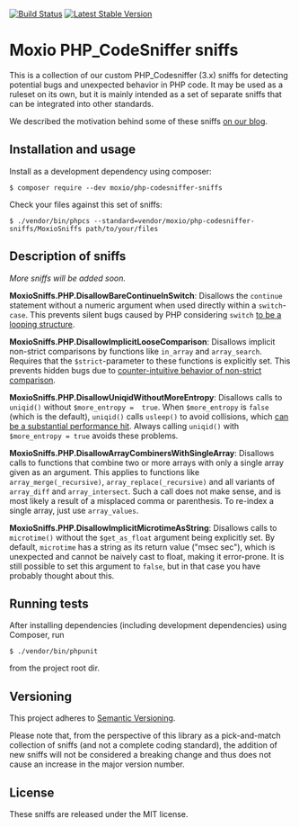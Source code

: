 [![Build Status](https://travis-ci.org/Moxio/php-codesniffer-sniffs.svg?branch=master)](https://travis-ci.org/Moxio/php-codesniffer-sniffs)
[![Latest Stable Version](https://poser.pugx.org/moxio/php-codesniffer-sniffs/v/stable)](https://packagist.org/packages/moxio/php-codesniffer-sniffs)

Moxio PHP_CodeSniffer sniffs
=============================
This is a collection of our custom PHP_Codesniffer (3.x) sniffs for detecting potential bugs 
and unexpected behavior in PHP code. It may be used as a ruleset on its own, but it is mainly
intended as a set of separate sniffs that can be integrated into other standards.

We described the motivation behind some of these sniffs [on our blog](https://www.moxio.com/blog/10/detecting-hidden-bugs-in-php-code-using-php-codesniffer).

Installation and usage
----------------------
Install as a development dependency using composer:
```
$ composer require --dev moxio/php-codesniffer-sniffs
```
Check your files against this set of sniffs:
```
$ ./vendor/bin/phpcs --standard=vendor/moxio/php-codesniffer-sniffs/MoxioSniffs path/to/your/files
```

Description of sniffs
---------------------
_More sniffs will be added soon._

**MoxioSniffs.PHP.DisallowBareContinueInSwitch**: Disallows the `continue` statement without a numeric
argument when used directly within a `switch`-`case`. This prevents silent bugs caused by PHP 
considering `switch` [to be a looping structure](http://php.net/manual/en/control-structures.switch.php).

**MoxioSniffs.PHP.DisallowImplicitLooseComparison**: Disallows implicit non-strict comparisons by functions
like `in_array` and `array_search`. Requires that the `$strict`-parameter to these functions is
explicitly set. This prevents hidden bugs due to [counter-intuitive behavior of non-strict 
comparison](https://twitter.com/fabpot/status/460707769990266880).

**MoxioSniffs.PHP.DisallowUniqidWithoutMoreEntropy**: Disallows calls to `uniqid()` without `$more_entropy = 
true`.  When `$more_entropy` is `false` (which is the default), `uniqid()` calls `usleep()` to avoid 
collisions, which [can be a substantial performance hit](http://blog.kevingomez.fr/til/2015/07/26/why-is-uniqid-slow/).
Always calling `uniqid()` with `$more_entropy = true` avoids these problems.

**MoxioSniffs.PHP.DisallowArrayCombinersWithSingleArray**: Disallows calls to functions that combine two or more
arrays with only a single array given as an argument. This applies to functions like `array_merge(_recursive)`, 
`array_replace(_recursive)` and all variants of `array_diff` and `array_intersect`. Such a call does not make sense,
and is most likely a result of a misplaced comma or parenthesis. To re-index a single array, just use `array_values`.

**MoxioSniffs.PHP.DisallowImplicitMicrotimeAsString**: Disallows calls to `microtime()` without the `$get_as_float` 
argument being explicitly set. By default, `microtime` has a string as its return value ("msec sec"), which
is unexpected and cannot be naively cast to float, making it error-prone. It is still possible to set this 
argument to `false`, but in that case you have probably thought about this.

Running tests
-------------
After installing dependencies (including development dependencies) using Composer, run
```
$ ./vendor/bin/phpunit
```
from the project root dir.

Versioning
----------
This project adheres to [Semantic Versioning](http://semver.org/).

Please note that, from the perspective of this library as a pick-and-match collection of sniffs (and not
a complete coding standard), the addition of new sniffs will not be considered a breaking change and thus
does not cause an increase in the major version number.  

License
-------
These sniffs are released under the MIT license.
